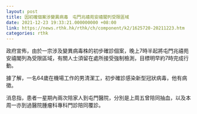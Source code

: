 ```yaml
---
layout: post
title: 因初確個案涉變異病毒　屯門兆禧苑安禧閣列受限區域
date: 2021-12-23 19:33:21.000000000 +08:00
link: https://news.rthk.hk/rthk/ch/component/k2/1625720-20211223.htm
categories: rthk
---
```


政府宣佈，由於一宗涉及變異病毒株的初步確診個案，晚上7時半起將屯門兆禧苑安禧閣列為受限區域，有關人士須留在處所接受強制檢測，目標明早約7時完成行動。

據了解，一名64歲在機場工作的男清潔工，初步確診感染新型冠狀病毒，他有病徵。

消息指，患者一星期內兩次陪家人到屯門醫院，分別是上周五曾陪同抽血，以及本周一亦到過醫院腫瘤科專科門診陪同覆診。
